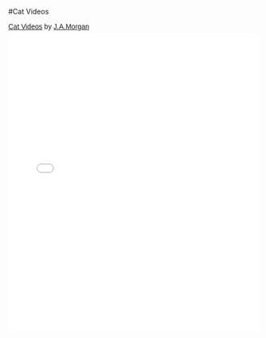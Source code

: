 #Cat Videos

<p  style=" margin: 12px auto 6px auto; font-family: Helvetica,Arial,Sans-serif; font-style: normal; font-variant: normal; font-weight: normal; font-size: 14px; line-height: normal; font-size-adjust: none; font-stretch: normal; -x-system-font: none; display: block;">   <a title="View Cat Videos on Scribd" href="http://www.scribd.com/doc/232384079/Cat-Videos"  style="text-decoration: underline;" >Cat Videos</a> by <a title="View J.A.Morgan's profile on Scribd" href="http://www.scribd.com/32bpwr3"  style="text-decoration: underline;" >J.A.Morgan</a></p><iframe class="scribd_iframe_embed" src="//www.scribd.com/embeds/232384079/content?start_page=1&view_mode=scroll&access_key=key-tFUqbaf9nAULdcymX074&show_recommendations=true" data-auto-height="false" data-aspect-ratio="0.7729220222793488" scrolling="no" id="doc_33369" width="100%" height="600" frameborder="0"></iframe>
